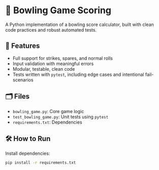 # 🎳 Bowling Game Scoring

A Python implementation of a bowling score calculator, built with clean code practices and robust automated tests.

## 🚀 Features

- Full support for strikes, spares, and normal rolls
- Input validation with meaningful errors
- Modular, testable, clean code
- Tests written with `pytest`, including edge cases and intentional fail-scenarios

## 🗂️ Files

- `bowling_game.py`: Core game logic
- `test_bowling_game.py`: Unit tests using `pytest`
- `requirements.txt`: Dependencies

## 🛠️ How to Run

Install dependencies:

```bash
pip install -r requirements.txt
